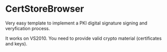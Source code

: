 # CertStoreBrowser
Very easy template to implement a PKI digital signature signing and veryfication process.

It works on VS2010.  You need to provide valid crypto material (certificates and keys).
